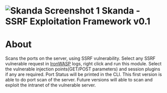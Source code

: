 ![Skanda Screenshot 1](https://raw.github.com/jayeshchauhan/SKANDA/master/Skanda.JPG)
Skanda - SSRF Exploitation Framework v0.1
==========================================

About
=====
Scans the ports on the server, using SSRF vulnerability. Select any SSRF vulnerable request in [IronWASP](http://ironwasp.org/) logs, right click and run this module. Select the vulnerable injection points(GET/POST parameters) and session plugins if any are required. Port Status will be printed in the CLI.
This first version is able to do port scan of the server. Future versions will able to scan and exploit the intranet of the vulnerable server.

